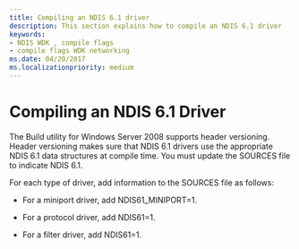 ```yaml
---
title: Compiling an NDIS 6.1 driver
description: This section explains how to compile an NDIS 6.1 driver
keywords:
- NDIS WDK , compile flags
- compile flags WDK networking
ms.date: 04/20/2017
ms.localizationpriority: medium
---
```


# Compiling an NDIS 6.1 Driver





The Build utility for Windows Server 2008 supports header versioning. Header versioning makes sure that NDIS 6.1 drivers use the appropriate NDIS 6.1 data structures at compile time. You must update the SOURCES file to indicate NDIS 6.1.

For each type of driver, add information to the SOURCES file as follows:

-   For a miniport driver, add NDIS61\_MINIPORT=1.

-   For a protocol driver, add NDIS61=1.

-   For a filter driver, add NDIS61=1.

 

 





